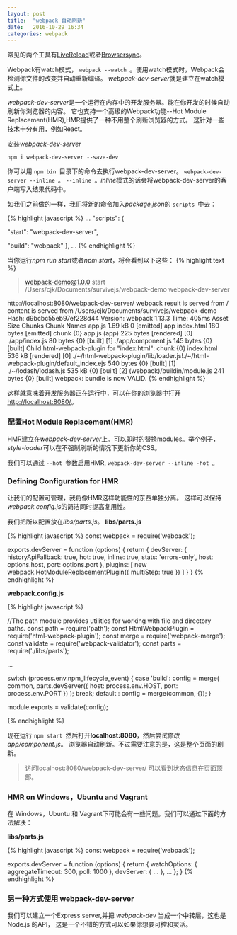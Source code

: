 ```yaml
---
layout: post
title:  "webpack 自动刷新"
date:   2016-10-29 16:34
categories: webpack
---
```


常见的两个工具有[LiveReload](http://livereload.com/)或者[Browsersync](http://www.browsersync.io/)。

Webpack有watch模式， `webpack --watch `。使用watch模式时，Webpack会检测你文件的改变并自动重新编译。
*webpack-dev-server*就是建立在watch模式上。

*webpack-dev-server*是一个运行在内存中的开发服务器。能在你开发的时候自动刷新你浏览器的内容。
它也支持一个高级的Webpack功能--Hot Module Replacement(HMR),HMR提供了一种不用整个刷新浏览器的方式。
这针对一些技术十分有用，例如React。

安装*webpack-dev-server*

 `npm i webpack-dev-server --save-dev `

你可以用 `npm bin `目录下的命令去执行webpack-dev-server。
 `webpack-dev-server --inline `。 `--inline `。*inline*模式的话会将webpack-dev-server的客户端写入结果代码中。

如我们之前做的一样，我们将新的命令加入*package.json*的 `scripts `中去：

{% highlight javascript %}
...
"scripts": {

  "start": "webpack-dev-server",

  "build": "webpack"
},
...
{% endhighlight %}

当你运行*npm run start*或者*npm start*，将会看到以下这些：
{% highlight text %}
> webpack-demo@1.0.0 start /Users/cjk/Documents/survivejs/webpack-demo
> webpack-dev-server

 http://localhost:8080/webpack-dev-server/
webpack result is served from /
content is served from /Users/cjk/Documents/survivejs/webpack-demo
Hash: d9bcbc55eb97ef228d44
Version: webpack 1.13.3
Time: 405ms
     Asset       Size  Chunks             Chunk Names
    app.js    1.69 kB       0  [emitted]  app
index.html  180 bytes          [emitted]
chunk    {0} app.js (app) 225 bytes [rendered]
    [0] ./app/index.js 80 bytes {0} [built]
    [1] ./app/component.js 145 bytes {0} [built]
Child html-webpack-plugin for "index.html":
    chunk    {0} index.html 536 kB [rendered]
        [0] ./~/html-webpack-plugin/lib/loader.js!./~/html-webpack-plugin/default_index.ejs 540 bytes {0} [built]
        [1] ./~/lodash/lodash.js 535 kB {0} [built]
        [2] (webpack)/buildin/module.js 241 bytes {0} [built]
webpack: bundle is now VALID.
{% endhighlight %}

这样就意味着开发服务器正在运行中，可以在你的浏览器中打开 [http://localhost:8080/](http://localhost:8080/)。

### 配置Hot Module Replacement(HMR)
HMR建立在*webpack-dev-server*上。可以即时的替换modules。举个例子，
*style-loader*可以在不强制刷新的情况下更新你的CSS。

我们可以通过 `--hot `参数启用HMR, `webpack-dev-server --inline -hot `。

### Defining Configuration for HMR
让我们的配置可管理，我将像HMR这样功能性的东西单独分离。
这样可以保持*webpack.config.js*的简洁同时提高复用性。

我们把所以配置放在*libs/parts.js*。
**libs/parts.js**

{% highlight javascript %}
const webpack = require('webpack');

exports.devServer = function (options) {
    return {
        devServer: {
            historyApiFallback: true,
            hot: true,
            inline: true,
            stats: 'errors-only',
            host: options.host,
            port: options.port
        },
        plugins: [
            new webpack.HotModuleReplacementPlugin({
                multiStep: true
            })
        ]
    }
}
{% endhighlight %}

**webpack.config.js**

{% highlight javascript %}

//The path module provides utilities for working with file and directory paths.
const path = require('path');
const HtmlWebpackPlugin = require('html-webpack-plugin');
const merge = require('webpack-merge');
const validate = require('webpack-validator');
const parts = require('./libs/parts');

...

switch (process.env.npm_lifecycle_event) {
    case 'build':
        config = merge(
            common,
            parts.devServer({
                host: process.env.HOST,
                port: process.env.PORT
            })
        );
        break;
    default :
        config = merge(common, {});
}

module.exports = validate(config);

{% endhighlight %}

现在运行 `npm start `然后打开**localhost:8080**，然后尝试修改*app/component.js*。
浏览器自动刷新。不过需要注意的是，这是整个页面的刷新。

> 访问localhost:8080/webpack-dev-server/ 可以看到状态信息在页面顶部。

### HMR on Windows，Ubuntu and Vagrant
在 Windows，Ubuntu 和 Vagrant下可能会有一些问题。我们可以通过下面的方法解决：

**libs/parts.js**

{% highlight javascript %}
const webpack = require('webpack');

exports.devServer = function (options) {
    return {
        watchOptions: {
            aggregateTimeout: 300,
            poll: 1000
        },
        devServer: {
            ...
        },
        ...
    };
}
{% endhighlight %}

### 另一种方式使用 webpack-dev-server
我们可以建立一个Express server,并把 *webpack-dev* 当成一个中转层，这也是 Node.js 的API，
这是一个不错的方式可以如果你想要可控和灵活。


